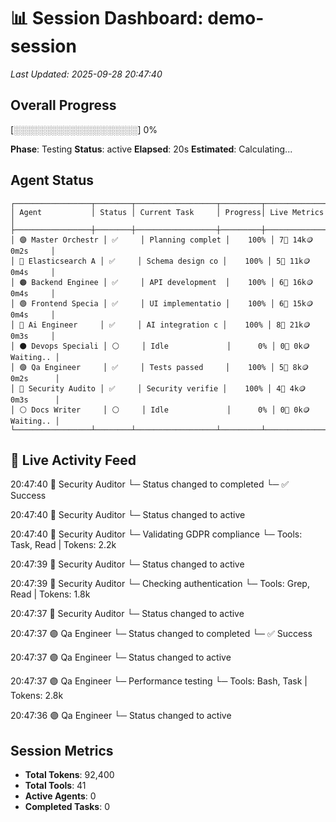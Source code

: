 # 📊 Session Dashboard: demo-session
*Last Updated: 2025-09-28 20:47:40*

## Overall Progress
[░░░░░░░░░░░░░░░░░░░░] 0%

**Phase**: Testing
**Status**: active
**Elapsed**: 20s
**Estimated**: Calculating...

## Agent Status
```
┌─────────────────┬────────┬──────────────────┬─────────┬──────────────────┐
│ Agent           │ Status │ Current Task     │ Progress│ Live Metrics     │
├─────────────────┼────────┼──────────────────┼─────────┼──────────────────┤
│ 🟣 Master Orchestr │ ✅     │ Planning complet │    100% │ 7🔧 14k🪙 0m2s     │
│ 🔵 Elasticsearch A │ ✅     │ Schema design co │    100% │ 5🔧 11k🪙 0m4s     │
│ 🟠 Backend Enginee │ ✅     │ API development  │    100% │ 6🔧 16k🪙 0m4s     │
│ 🟢 Frontend Specia │ ✅     │ UI implementatio │    100% │ 6🔧 15k🪙 0m4s     │
│ 🔵 Ai Engineer     │ ✅     │ AI integration c │    100% │ 8🔧 21k🪙 0m3s     │
│ ⚫ Devops Speciali │ ⚪     │ Idle             │      0% │ 0🔧 0k🪙 Waiting.. │
│ 🟣 Qa Engineer     │ ✅     │ Tests passed     │    100% │ 5🔧 8k🪙 0m2s      │
│ 🔴 Security Audito │ ✅     │ Security verifie │    100% │ 4🔧 4k🪙 0m3s      │
│ ⚪ Docs Writer     │ ⚪     │ Idle             │      0% │ 0🔧 0k🪙 Waiting.. │
└─────────────────┴────────┴──────────────────┴─────────┴──────────────────┘
```

## 📡 Live Activity Feed

20:47:40 🔴 Security Auditor
         └─ Status changed to completed
         └─ ✅ Success

20:47:40 🔴 Security Auditor
         └─ Status changed to active

20:47:40 🔴 Security Auditor
         └─ Validating GDPR compliance
         └─ Tools: Task, Read | Tokens: 2.2k

20:47:39 🔴 Security Auditor
         └─ Status changed to active

20:47:39 🔴 Security Auditor
         └─ Checking authentication
         └─ Tools: Grep, Read | Tokens: 1.8k

20:47:37 🔴 Security Auditor
         └─ Status changed to active

20:47:37 🟣 Qa Engineer
         └─ Status changed to completed
         └─ ✅ Success

20:47:37 🟣 Qa Engineer
         └─ Status changed to active

20:47:37 🟣 Qa Engineer
         └─ Performance testing
         └─ Tools: Bash, Task | Tokens: 2.8k

20:47:36 🟣 Qa Engineer
         └─ Status changed to active


## Session Metrics
- **Total Tokens**: 92,400
- **Total Tools**: 41
- **Active Agents**: 0
- **Completed Tasks**: 0